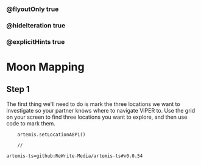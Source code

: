 ### @flyoutOnly true
### @hideIteration true
### @explicitHints true

# Moon Mapping

## Step 1
The first thing we'll need to do is mark the three locations we want to investigate so your partner knows where to navigate VIPER to. Use the grid on your screen to find three locations you want to explore, and then use code to mark them.

```ghost
    artemis.setLocationA8P1()
```
```template
    //
```

```package
artemis-ts=github:ReWrite-Media/artemis-ts#v0.0.54
```